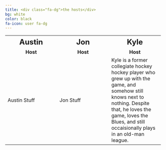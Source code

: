 ```yaml
---
title: <div class="fa-dg">the hosts</div>
bg: white
color: black
fa-icon: user fa-dg
---
```


<table>
  <tr>
  <th style='width: 33%; font-weight: bold; font-size: 150%;'>Austin</th>
  <th style='width: 33%; font-weight: bold; font-size: 150%;'>Jon</th>
  <th style='width: 33%; font-weight: bold; font-size: 150%;'>Kyle</th>
  </tr>
  
  <tr>
  <td style='text-align:center; font-weight: bold;'>Host</td>  
  <td style='text-align:center; font-weight: bold;'>Host</td>  
  <td style='text-align:center; font-weight: bold;'>Host</td>
  </tr>
  
  <tr>
  <td>Austin Stuff</td>
  <td>Jon Stuff</td>
  <td>Kyle is a former collegiate hockey hockey player who grew up with the game, and somehow still knows next to nothing. Despite that, he loves the game, loves the Blues, and still occaisionally plays in an old-man league.</td>
  </tr>
</table>
